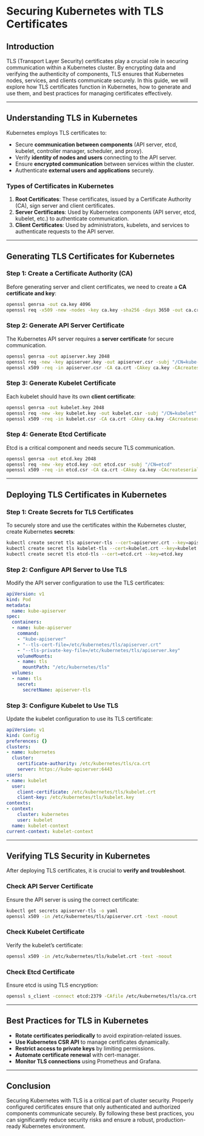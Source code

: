 # Securing Kubernetes with TLS Certificates

## **Introduction**
TLS (Transport Layer Security) certificates play a crucial role in securing communication within a Kubernetes cluster. By encrypting data and verifying the authenticity of components, TLS ensures that Kubernetes nodes, services, and clients communicate securely. In this guide, we will explore how TLS certificates function in Kubernetes, how to generate and use them, and best practices for managing certificates effectively.

---

## **Understanding TLS in Kubernetes**
Kubernetes employs TLS certificates to:
- Secure **communication between components** (API server, etcd, kubelet, controller manager, scheduler, and proxy).
- Verify **identity of nodes and users** connecting to the API server.
- Ensure **encrypted communication** between services within the cluster.
- Authenticate **external users and applications** securely.

### **Types of Certificates in Kubernetes**
1. **Root Certificates**: These certificates, issued by a Certificate Authority (CA), sign server and client certificates.
2. **Server Certificates**: Used by Kubernetes components (API server, etcd, kubelet, etc.) to authenticate communication.
3. **Client Certificates**: Used by administrators, kubelets, and services to authenticate requests to the API server.

---

## **Generating TLS Certificates for Kubernetes**
### **Step 1: Create a Certificate Authority (CA)**
Before generating server and client certificates, we need to create a **CA certificate and key**:

```bash
openssl genrsa -out ca.key 4096
openssl req -x509 -new -nodes -key ca.key -sha256 -days 3650 -out ca.crt -subj "/CN=Kubernetes-CA"
```

### **Step 2: Generate API Server Certificate**
The Kubernetes API server requires a **server certificate** for secure communication.

```bash
openssl genrsa -out apiserver.key 2048
openssl req -new -key apiserver.key -out apiserver.csr -subj "/CN=kube-apiserver"
openssl x509 -req -in apiserver.csr -CA ca.crt -CAkey ca.key -CAcreateserial -out apiserver.crt -days 365 -sha256
```

### **Step 3: Generate Kubelet Certificate**
Each kubelet should have its own **client certificate**:

```bash
openssl genrsa -out kubelet.key 2048
openssl req -new -key kubelet.key -out kubelet.csr -subj "/CN=kubelet"
openssl x509 -req -in kubelet.csr -CA ca.crt -CAkey ca.key -CAcreateserial -out kubelet.crt -days 365 -sha256
```

### **Step 4: Generate Etcd Certificate**
Etcd is a critical component and needs secure TLS communication.

```bash
openssl genrsa -out etcd.key 2048
openssl req -new -key etcd.key -out etcd.csr -subj "/CN=etcd"
openssl x509 -req -in etcd.csr -CA ca.crt -CAkey ca.key -CAcreateserial -out etcd.crt -days 365 -sha256
```

---

## **Deploying TLS Certificates in Kubernetes**

### **Step 1: Create Secrets for TLS Certificates**
To securely store and use the certificates within the Kubernetes cluster, create Kubernetes **secrets**:

```bash
kubectl create secret tls apiserver-tls --cert=apiserver.crt --key=apiserver.key
kubectl create secret tls kubelet-tls --cert=kubelet.crt --key=kubelet.key
kubectl create secret tls etcd-tls --cert=etcd.crt --key=etcd.key
```

### **Step 2: Configure API Server to Use TLS**
Modify the API server configuration to use the TLS certificates:

```yaml
apiVersion: v1
kind: Pod
metadata:
  name: kube-apiserver
spec:
  containers:
  - name: kube-apiserver
    command:
    - "kube-apiserver"
    - "--tls-cert-file=/etc/kubernetes/tls/apiserver.crt"
    - "--tls-private-key-file=/etc/kubernetes/tls/apiserver.key"
    volumeMounts:
    - name: tls
      mountPath: "/etc/kubernetes/tls"
  volumes:
  - name: tls
    secret:
      secretName: apiserver-tls
```

### **Step 3: Configure Kubelet to Use TLS**
Update the kubelet configuration to use its TLS certificate:

```yaml
apiVersion: v1
kind: Config
preferences: {}
clusters:
- name: kubernetes
  cluster:
    certificate-authority: /etc/kubernetes/tls/ca.crt
    server: https://kube-apiserver:6443
users:
- name: kubelet
  user:
    client-certificate: /etc/kubernetes/tls/kubelet.crt
    client-key: /etc/kubernetes/tls/kubelet.key
contexts:
- context:
    cluster: kubernetes
    user: kubelet
  name: kubelet-context
current-context: kubelet-context
```

---

## **Verifying TLS Security in Kubernetes**
After deploying TLS certificates, it is crucial to **verify and troubleshoot**.

### **Check API Server Certificate**
Ensure the API server is using the correct certificate:

```bash
kubectl get secrets apiserver-tls -o yaml
openssl x509 -in /etc/kubernetes/tls/apiserver.crt -text -noout
```

### **Check Kubelet Certificate**
Verify the kubelet’s certificate:

```bash
openssl x509 -in /etc/kubernetes/tls/kubelet.crt -text -noout
```

### **Check Etcd Certificate**
Ensure etcd is using TLS encryption:

```bash
openssl s_client -connect etcd:2379 -CAfile /etc/kubernetes/tls/ca.crt
```

---

## **Best Practices for TLS in Kubernetes**
- **Rotate certificates periodically** to avoid expiration-related issues.
- **Use Kubernetes CSR API** to manage certificates dynamically.
- **Restrict access to private keys** by limiting permissions.
- **Automate certificate renewal** with cert-manager.
- **Monitor TLS connections** using Prometheus and Grafana.

---

## **Conclusion**
Securing Kubernetes with TLS is a critical part of cluster security. Properly configured certificates ensure that only authenticated and authorized components communicate securely. By following these best practices, you can significantly reduce security risks and ensure a robust, production-ready Kubernetes environment.

